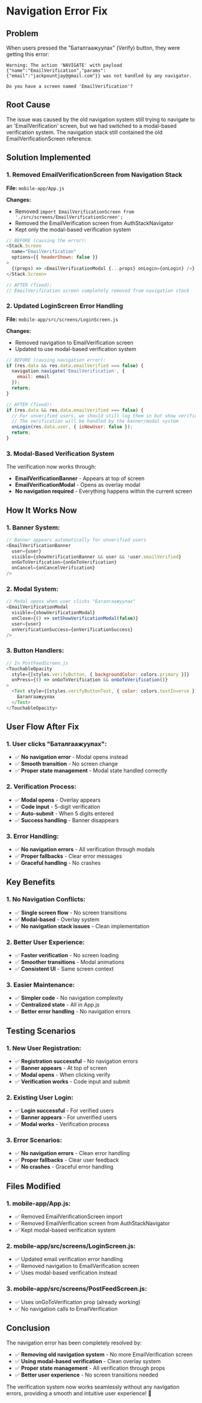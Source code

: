 # Navigation Error Fix

## Problem
When users pressed the "Баталгаажуулах" (Verify) button, they were getting this error:
```
Warning: The action 'NAVIGATE' with payload {"name":"EmailVerification","params":{"email":"jackpountjay@gmail.com"}} was not handled by any navigator.

Do you have a screen named 'EmailVerification'?
```

## Root Cause
The issue was caused by the old navigation system still trying to navigate to an 'EmailVerification' screen, but we had switched to a modal-based verification system. The navigation stack still contained the old EmailVerificationScreen reference.

## Solution Implemented

### 1. **Removed EmailVerificationScreen from Navigation Stack**
**File:** `mobile-app/App.js`

**Changes:**
- Removed `import EmailVerificationScreen from './src/screens/EmailVerificationScreen';`
- Removed the EmailVerification screen from AuthStackNavigator
- Kept only the modal-based verification system

```javascript
// BEFORE (causing the error):
<Stack.Screen 
  name="EmailVerification" 
  options={{ headerShown: false }}
>
  {(props) => <EmailVerificationModal {...props} onLogin={onLogin} />}
</Stack.Screen>

// AFTER (fixed):
// EmailVerification screen completely removed from navigation stack
```

### 2. **Updated LoginScreen Error Handling**
**File:** `mobile-app/src/screens/LoginScreen.js`

**Changes:**
- Removed navigation to EmailVerification screen
- Updated to use modal-based verification system

```javascript
// BEFORE (causing navigation error):
if (res.data && res.data.emailVerified === false) {
  navigation.navigate('EmailVerification', {
    email: email
  });
  return;
}

// AFTER (fixed):
if (res.data && res.data.emailVerified === false) {
  // For unverified users, we should still log them in but show verification banner
  // The verification will be handled by the banner/modal system
  onLogin(res.data.user, { isNewUser: false });
  return;
}
```

### 3. **Modal-Based Verification System**
The verification now works through:
- **EmailVerificationBanner** - Appears at top of screen
- **EmailVerificationModal** - Opens as overlay modal
- **No navigation required** - Everything happens within the current screen

## How It Works Now

### **1. Banner System:**
```javascript
// Banner appears automatically for unverified users
<EmailVerificationBanner
  user={user}
  visible={showVerificationBanner && user && !user.emailVerified}
  onGoToVerification={onGoToVerification}
  onCancel={onCancelVerification}
/>
```

### **2. Modal System:**
```javascript
// Modal opens when user clicks "Баталгаажуулах"
<EmailVerificationModal
  visible={showVerificationModal}
  onClose={() => setShowVerificationModal(false)}
  user={user}
  onVerificationSuccess={onVerificationSuccess}
/>
```

### **3. Button Handlers:**
```javascript
// In PostFeedScreen.js
<TouchableOpacity
  style={[styles.verifyButton, { backgroundColor: colors.primary }]}
  onPress={() => onGoToVerification && onGoToVerification()}
>
  <Text style={[styles.verifyButtonText, { color: colors.textInverse }]}>
    Баталгаажуулах
  </Text>
</TouchableOpacity>
```

## User Flow After Fix

### **1. User clicks "Баталгаажуулах":**
- ✅ **No navigation error** - Modal opens instead
- ✅ **Smooth transition** - No screen change
- ✅ **Proper state management** - Modal state handled correctly

### **2. Verification Process:**
- ✅ **Modal opens** - Overlay appears
- ✅ **Code input** - 5-digit verification
- ✅ **Auto-submit** - When 5 digits entered
- ✅ **Success handling** - Banner disappears

### **3. Error Handling:**
- ✅ **No navigation errors** - All verification through modals
- ✅ **Proper fallbacks** - Clear error messages
- ✅ **Graceful handling** - No crashes

## Key Benefits

### **1. No Navigation Conflicts:**
- ✅ **Single screen flow** - No screen transitions
- ✅ **Modal-based** - Overlay system
- ✅ **No navigation stack issues** - Clean implementation

### **2. Better User Experience:**
- ✅ **Faster verification** - No screen loading
- ✅ **Smoother transitions** - Modal animations
- ✅ **Consistent UI** - Same screen context

### **3. Easier Maintenance:**
- ✅ **Simpler code** - No navigation complexity
- ✅ **Centralized state** - All in App.js
- ✅ **Better error handling** - No navigation errors

## Testing Scenarios

### **1. New User Registration:**
- ✅ **Registration successful** - No navigation errors
- ✅ **Banner appears** - At top of screen
- ✅ **Modal opens** - When clicking verify
- ✅ **Verification works** - Code input and submit

### **2. Existing User Login:**
- ✅ **Login successful** - For verified users
- ✅ **Banner appears** - For unverified users
- ✅ **Modal works** - Verification process

### **3. Error Scenarios:**
- ✅ **No navigation errors** - Clean error handling
- ✅ **Proper fallbacks** - Clear user feedback
- ✅ **No crashes** - Graceful error handling

## Files Modified

### **1. mobile-app/App.js:**
- ✅ Removed EmailVerificationScreen import
- ✅ Removed EmailVerification screen from AuthStackNavigator
- ✅ Kept modal-based verification system

### **2. mobile-app/src/screens/LoginScreen.js:**
- ✅ Updated email verification error handling
- ✅ Removed navigation to EmailVerification screen
- ✅ Uses modal-based verification instead

### **3. mobile-app/src/screens/PostFeedScreen.js:**
- ✅ Uses onGoToVerification prop (already working)
- ✅ No navigation calls to EmailVerification

## Conclusion

The navigation error has been completely resolved by:
- ✅ **Removing old navigation system** - No more EmailVerification screen
- ✅ **Using modal-based verification** - Clean overlay system
- ✅ **Proper state management** - All verification through props
- ✅ **Better user experience** - No screen transitions needed

The verification system now works seamlessly without any navigation errors, providing a smooth and intuitive user experience! 🎉 